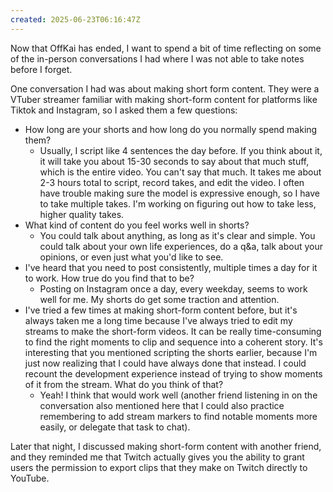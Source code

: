 ```yaml
---
created: 2025-06-23T06:16:47Z
---
```


Now that OffKai has ended, I want to spend a bit of time reflecting on some of the in-person conversations I had where I was not able to take notes before I forget.

One conversation I had was about making short form content. They were a VTuber streamer familiar with making short-form content for platforms like Tiktok and Instagram, so I asked them a few questions:

- How long are your shorts and how long do you normally spend making them?
	- Usually, I script like 4 sentences the day before. If you think about it, it will take you about 15-30 seconds to say about that much stuff, which is the entire video. You can't say that much. It takes me about 2-3 hours total to script, record takes, and edit the video. I often have trouble making sure the model is expressive enough, so I have to take multiple takes. I'm working on figuring out how to take less, higher quality takes.
- What kind of content do you feel works well in shorts?
	- You could talk about anything, as long as it's clear and simple. You could talk about your own life experiences, do a q&a, talk about your opinions, or even just what you'd like to see.
- I've heard that you need to post consistently, multiple times a day for it to work. How true do you find that to be?
	- Posting on Instagram once a day, every weekday, seems to work well for me. My shorts do get some traction and attention.
- I've tried a few times at making short-form content before, but it's always taken me a long time because I've always tried to edit my streams to make the short-form videos. It can be really time-consuming to find the right moments to clip and sequence into a coherent story. It's interesting that you mentioned scripting the shorts earlier, because I'm just now realizing that I could have always done that instead. I could recount the development experience instead of trying to show moments of it from the stream. What do you think of that?
	- Yeah! I think that would work well (another friend listening in on the conversation also mentioned here that I could also practice remembering to add stream markers to find notable moments more easily, or delegate that task to chat).

Later that night, I discussed making short-form content with another friend, and they reminded me that Twitch actually gives you the ability to grant users the permission to export clips that they make on Twitch directly to YouTube.
